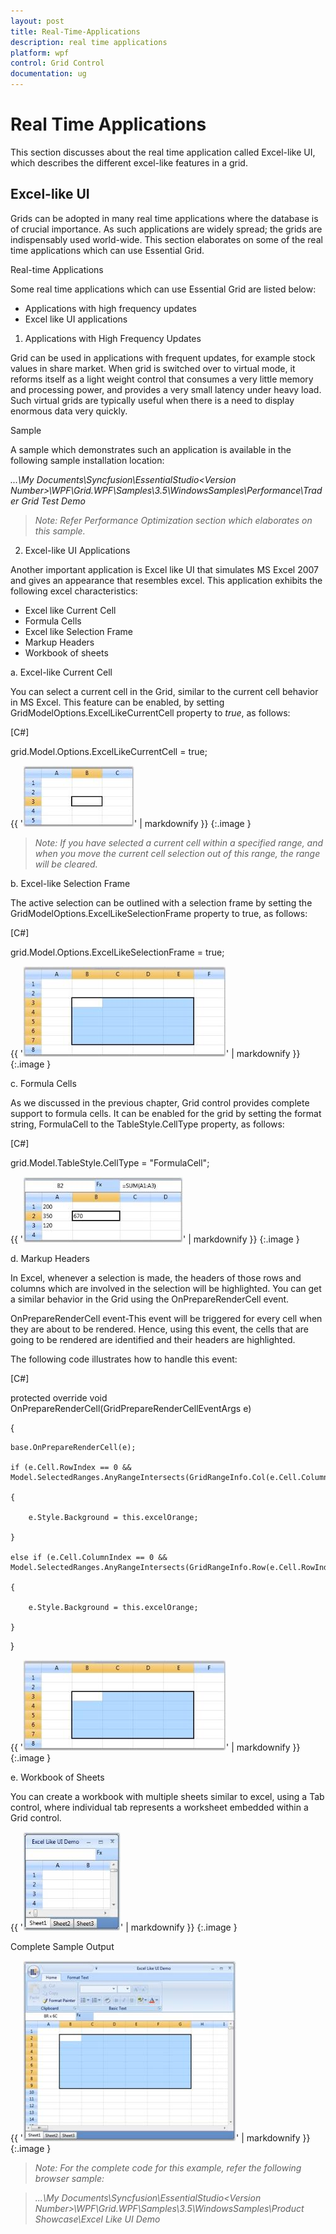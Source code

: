 ```yaml
---
layout: post
title: Real-Time-Applications
description: real time applications
platform: wpf
control: Grid Control
documentation: ug
---
```


# Real Time Applications

This section discusses about the real time application called Excel-like UI, which describes the different excel-like features in a grid.

## Excel-like UI

Grids can be adopted in many real time applications where the database is of crucial importance. As such applications are widely spread; the grids are indispensably used world-wide.  This section elaborates on some of the real time applications which can use Essential Grid.

Real-time Applications

Some real time applications which can use Essential Grid are listed below:

* Applications with high frequency updates
* Excel like UI applications



1. Applications with High Frequency Updates 

Grid can be used in applications with frequent updates, for example stock values in share market. When grid is switched over to virtual mode, it reforms itself as a light weight control that consumes a very little memory and processing power, and provides a very small latency under heavy load. Such virtual grids are typically useful when there is a need to display enormous data very quickly.  

Sample

A sample which demonstrates such an application is available in the following sample installation location:

_...\My Documents\Syncfusion\EssentialStudio\<Version Number>\WPF\Grid.WPF\Samples\3.5\WindowsSamples\Performance\Trader Grid Test Demo_

> _Note: Refer Performance Optimization section which elaborates on this sample._

2. Excel-like UI Applications

Another important application is Excel like UI that simulates MS Excel 2007 and gives an appearance that resembles excel. This application exhibits the following excel characteristics:

* Excel like Current Cell
* Formula Cells
* Excel like Selection Frame
* Markup Headers
* Workbook of sheets

a. Excel-like Current Cell

You can select a current cell in the Grid, similar to the current cell behavior in MS Excel. This feature can be enabled, by setting GridModelOptions.ExcelLikeCurrentCell property to _true_, as follows:  



[C#]



grid.Model.Options.ExcelLikeCurrentCell = true;





{{ '![](Real-Time-Applications_images/Real-Time-Applications_img1.jpeg)' | markdownify }}
{:.image }


> _Note:  If you have selected a current cell within a specified range, and when you move the current cell selection out of this range, the range will be cleared._



b. Excel-like Selection Frame

The active selection can be outlined with a selection frame by setting the GridModelOptions.ExcelLikeSelectionFrame property to true, as follows:



[C#]



grid.Model.Options.ExcelLikeSelectionFrame = true;





{{ '![](Real-Time-Applications_images/Real-Time-Applications_img2.jpeg)' | markdownify }}
{:.image }


c. Formula Cells

As we discussed in the previous chapter, Grid control provides complete support to formula cells. It can be enabled for the grid by setting the format string, FormulaCell to the TableStyle.CellType property, as follows: 



[C#]



grid.Model.TableStyle.CellType = "FormulaCell";





{{ '![](Real-Time-Applications_images/Real-Time-Applications_img3.jpeg)' | markdownify }}
{:.image }




d. Markup Headers

In Excel, whenever a selection is made, the headers of those rows and columns which are involved in the selection will be highlighted. You can get a similar behavior in the Grid using the OnPrepareRenderCell event.  

OnPrepareRenderCell event-This event will be triggered for every cell when they are about to be rendered. Hence, using this event, the cells that are going to be rendered are identified and their headers are highlighted.

The following code illustrates how to handle this event:



[C#]



protected override void OnPrepareRenderCell(GridPrepareRenderCellEventArgs e)

{

    base.OnPrepareRenderCell(e);

    if (e.Cell.RowIndex == 0 && Model.SelectedRanges.AnyRangeIntersects(GridRangeInfo.Col(e.Cell.ColumnIndex)))

    {

        e.Style.Background = this.excelOrange;

    }

    else if (e.Cell.ColumnIndex == 0 && Model.SelectedRanges.AnyRangeIntersects(GridRangeInfo.Row(e.Cell.RowIndex)))

    {

        e.Style.Background = this.excelOrange;

    }

}



{{ '![](Real-Time-Applications_images/Real-Time-Applications_img4.jpeg)' | markdownify }}
{:.image }




e. Workbook of Sheets

You can create a workbook with multiple sheets similar to excel, using a Tab control, where individual tab represents a worksheet embedded within a Grid control.



{{ '![](Real-Time-Applications_images/Real-Time-Applications_img5.jpeg)' | markdownify }}
{:.image }


Complete Sample Output



{{ '![](Real-Time-Applications_images/Real-Time-Applications_img6.jpeg)' | markdownify }}
{:.image }


> _Note: For the complete code for this example, refer the following browser sample:_ 

> _...\My Documents\Syncfusion\EssentialStudio\<Version Number>\WPF\Grid.WPF\Samples\3.5\WindowsSamples\Product Showcase\Excel Like UI Demo_



